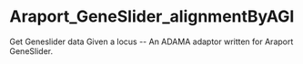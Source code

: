 # Araport_GeneSlider_alignmentByAGI
Get Geneslider data Given a locus -- An ADAMA adaptor written for Araport GeneSlider.
